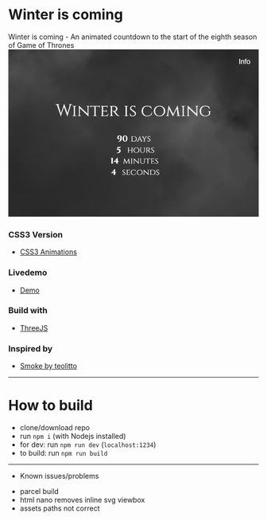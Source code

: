 # Winter is coming

Winter is coming - An animated countdown to the start of the eighth season of Game of Thrones
![alt text][previewImg]

### CSS3 Version
- [CSS3 Animations](https://github.com/RomanKol/winteriscoming_css/)

### Livedemo
- [Demo](http://www.kollatschny.net/winteriscoming)

### Build with
- [ThreeJS](https://github.com/mrdoob/three.js/)

### Inspired by
- [Smoke by teolitto](http://codepen.io/teolitto/pen/KwOVvL)

[previewImg]: https://raw.githubusercontent.com/RomanKol/winteriscoming/master/app/images/preview.png "Preview Image"

---

# How to build
- clone/download repo
- run `npm i` (with Nodejs installed)
- for dev: run `npm run dev` (`localhost:1234`)
- to build: run `npm run build`

---
* Known issues/problems
- parcel build
 - html nano removes inline svg viewbox
 - assets paths not correct
